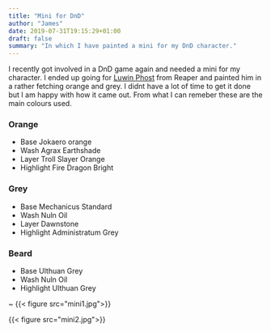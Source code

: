 ```yaml
---
title: "Mini for DnD"
author: "James"
date: 2019-07-31T19:15:29+01:00
draft: false
summary: "In which I have painted a mini for my DnD character."
---
```


I recently got involved in a DnD game again and needed a mini for my character. I ended up going for [Luwin Phost](https://www.reapermini.com/miniatures/dungeondwellers/latest/07008) from Reaper and painted him in a rather fetching orange and grey. I didnt have a lot of time to get it done but I am happy with how it came out. From what I can remeber these are the main colours used.

### Orange
* Base Jokaero orange
* Wash Agrax Earthshade
* Layer Troll Slayer Orange
* Highlight Fire Dragon Bright

### Grey
* Base Mechanicus Standard
* Wash Nuln Oil
* Layer Dawnstone
* Highlight Administratum Grey

### Beard
* Base Ulthuan Grey
* Wash Nuln Oil
* Highlight Ulthuan Grey


~
{{< figure src="mini1.jpg">}}

{{< figure src="mini2.jpg">}}

